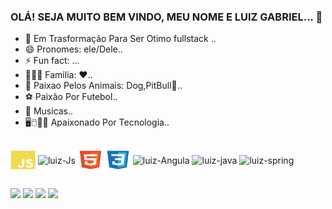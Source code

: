 ### OLÁ! SEJA MUITO BEM VINDO, MEU NOME E LUIZ GABRIEL... 👋

- 🔭 Em Trasformação Para Ser Otimo fullstack ..
- 😄 Pronomes: ele/Dele..
- ⚡ Fun fact: ...
- 👨‍👩‍👧 Familia: ❤..
- 🐶 Paixao Pelos Animais: Dog,PitBull🦴..
- ⚽ Paixão Por Futebol..
- 🎷 Musicas..
- 🖥🖱📡🔌 Apaixonado Por Tecnologia..

  
<div style="display: inline_block"><br>
  <img align="center" alt="luiz-Js" height="30" width="40" src="https://raw.githubusercontent.com/devicons/devicon/master/icons/javascript/javascript-plain.svg">
  <img align="center" alt="luiz-Js" height="30" width="40" src="https://cdn.jsdelivr.net/gh/devicons/devicon/icons/nodejs/nodejs-original.svg" />
  <img align="center" alt="luiz-HTML" height="30" width="40" src="https://raw.githubusercontent.com/devicons/devicon/master/icons/html5/html5-original.svg">
  <img align="center" alt="luiz-CSS" height="30" width="40" src="https://raw.githubusercontent.com/devicons/devicon/master/icons/css3/css3-original.svg">
  <img align="center" alt="luiz-Angula" height="30" width="40" src="https://cdn.jsdelivr.net/gh/devicons/devicon/icons/angularjs/angularjs-original.svg" />
  <img align="center" alt="luiz-java" height="30" width="40" src="https://cdn.jsdelivr.net/gh/devicons/devicon/icons/java/java-original.svg" />
  <img align="center" alt="luiz-spring" height="30" width="40" src="https://cdn.jsdelivr.net/gh/devicons/devicon/icons/spring/spring-original.svg" />
</div>

##

<div> 
  <a href="https://www.instagram.com/luizgabriell23/" target="_blank"><img src="https://img.shields.io/badge/-Instagram-%23E4405F?style=for-the-badge&logo=instagram&logoColor=white" target="_blank"></a>
 <a href="https://discord.com/channels/@me" target="_blank"><img src="https://img.shields.io/badge/Discord-7289DA?style=for-the-badge&logo=discord&logoColor=white" target="_blank"></a> 
  <a href = "mailto:annelisemerlin32@gmail.com"><img src="https://img.shields.io/badge/-Gmail-%23333?style=for-the-badge&logo=gmail&logoColor=white" target="_blank"></a>
  <a href="https://www.linkedin.com/in/luiz-gabriel-martins-de-lima/" target="_blank"><img src="https://img.shields.io/badge/-LinkedIn-%230077B5?style=for-the-badge&logo=linkedin&logoColor=white" target="_blank"></a> 
  </div>
